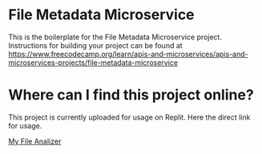 # File Metadata Microservice

This is the boilerplate for the File Metadata Microservice project. Instructions for building your project can be found at https://www.freecodecamp.org/learn/apis-and-microservices/apis-and-microservices-projects/file-metadata-microservice

# Where can I find this project online?

This project is currently uploaded for usage on Replit. Here the direct link for usage.

[My File Analizer](https://boilerplate-project-filemetadata.saidsuyv.repl.co)